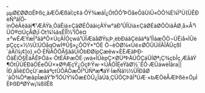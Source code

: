 ­µµØ£ØØ¤ÊÞßç¸ãÆÕÆßàÌ¦ç¢â·ÔÝ¾æâÏ¿ÓtÖÔ¹ÞÖåeÕâÙiÛ«ÒÕ¾É¼Ï²Ü{ÜÊÐèÑ³âÏÔ­ìnÕéÄëâäi¶¹ÆÀÝà¸ÔãÊiá±ÇâØÉÕäâiçÃÝw°àÐ¹ÛÎÙiá±ÇâØÉàØÔÒiâÃØ¸å×Å³ìÜÓ®¤ÚçÅØ¡Ï·Òt¾¼âsÊÎÎ½¹ÍÔè¤±²wÉÆÝæÏ³âäªÕ±ÚçÄÍÓçwá¹ÚÎÆäåØÝs¡Þ¸èbÐáãÇëâäªà¹ÍÌáæÕÒ¬ÚÊiå«ÌÛèpÇçç×½½Û¦ÚÓåqOwÍ®Û§»¿ÔÖÝ×°ÖÈ Õ¬èÒØ¼«Ùë±ØÔÛÚiÏÂÎÃÛçßÍ´áÃí¼¡¢]o}¸»Ó·ÉÑÃÔÖÅ§ââÙiÔbÐØípÇæêw×ÈÈÆäÞÐ­ÔãÊiÕ§ÊáÂÊÞÔã×·ÕtÉÄÞæÔÉ·¡wà«ÌÛèpÇ×ØÜªÞÄÚÔÇáÛÍØª¡Ç¾çbÎç¸ÆåâÝ¶ÓtÛÙÉÐàÓÉeÖÜ×»Ø®ÆçÝ¿ÓçÞÝw·×ÚÃÓÎÉeÝâØ½¯ÊÕ·ÆÛáwèÎâra||ÍÐ¸âÎiê£ÓçÙ´æâáªçtÛÔÄÔæÔÍ³ÚÑªæ¶áÝ·ÍæÑã½½ÜÎÐåØ´âÒ¾ÖªæãpÎæãÝ¹Þ¹ÌÓÚÝ¼Ôæ£ÒÛ¿ÎàÚâ¸ÇÜÔÇÞåÍ³ÚÆ·×bÆÖèÅÆÞßè±ÓµÌËÞßÐªØÝw¡¼ßíîÊß

